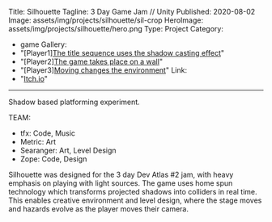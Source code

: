﻿Title: Silhouette
Tagline:  3 Day Game Jam // Unity
Published: 2020-08-02
Image: assets/img/projects/silhouette/sil-crop
HeroImage: assets/img/projects/silhouette/hero.png
Type: Project
Category: 
  - game
Gallery:
  - "[Player1][The title sequence uses the shadow casting effect](assets/img/projects/silhouette/title)"
  - "[Player2][The game takes place on a wall](assets/img/projects/silhouette/environment.png)"
  - "[Player3][Moving changes the environment](assets/img/projects/silhouette/movement)"
Link:
  - "[Itch.io](https://metriczero.itch.io/silhouette)"
---
Shadow based platforming experiment.

TEAM:
- tfx: Code, Music
- Metric: Art
- Searanger: Art, Level Design
- Zope: Code, Design

Silhouette was designed for the 3 day Dev Atlas #2 jam, with heavy emphasis on playing with light sources.  The game uses home spun technology which transforms projected shadows into colliders in real time.  This enables creative environment and level design, where the stage moves and hazards evolve as the player moves their camera.

